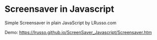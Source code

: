# Screensaver in Javascript

Simple Screensaver in plain JavaScript by LRusso.com 

Demo: https://lrusso.github.io/ScreenSaver_Javascript/Screensaver.htm
